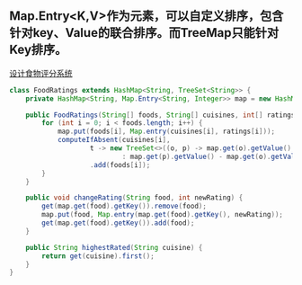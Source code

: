 ## Map.Entry<K,V>作为元素，可以自定义排序，包含针对key、Value的联合排序。而TreeMap只能针对Key排序。
[设计食物评分系统](https://leetcode.cn/problems/design-a-food-rating-system/)
```java
class FoodRatings extends HashMap<String, TreeSet<String>> {
	private HashMap<String, Map.Entry<String, Integer>> map = new HashMap<>();

	public FoodRatings(String[] foods, String[] cuisines, int[] ratings) {
		for (int i = 0; i < foods.length; i++) {
			map.put(foods[i], Map.entry(cuisines[i], ratings[i]));
			computeIfAbsent(cuisines[i],
					t -> new TreeSet<>((o, p) -> map.get(o).getValue().equals(map.get(p).getValue()) ? o.compareTo(p)
							: map.get(p).getValue() - map.get(o).getValue()))
					.add(foods[i]);
		}
	}

	public void changeRating(String food, int newRating) {
		get(map.get(food).getKey()).remove(food);
		map.put(food, Map.entry(map.get(food).getKey(), newRating));
		get(map.get(food).getKey()).add(food);
	}

	public String highestRated(String cuisine) {
		return get(cuisine).first();
	}
}

```
